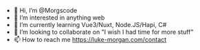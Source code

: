 -  👋   Hi, I’m @Morgscode
-  👀   I’m interested in anything web
-  🌱   I’m currently learning Vue3/Nuxt, Node.JS/Hapi, C#
-  💞️   I’m looking to collaborate on "I wish I had time for more stuff"
-  📫   How to reach me https://luke-morgan.com/contact

<!---
Morgscode/Morgscode is a ✨ special ✨ repository because its `README.md` (this file) appears on your GitHub profile.
You can click the Preview link to take a look at your changes.
--->

